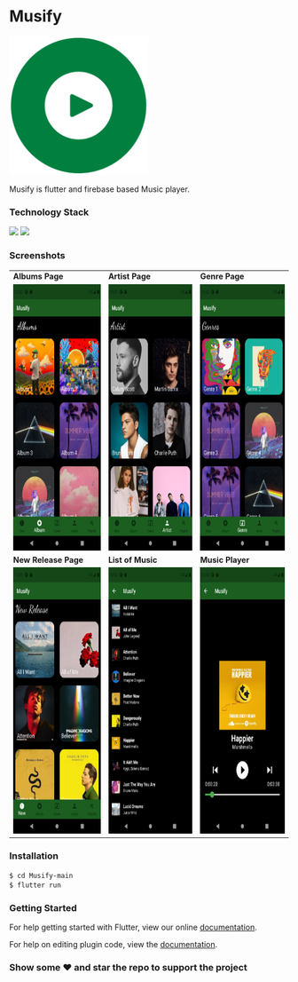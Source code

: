 # Musify
<p>
  <img src="./assets/Images/icon.png" width="250" title="">
</p>

Musify is flutter and firebase based Music player.


### Technology Stack
[![](https://img.shields.io/badge/Made_with-Flutter-blue?style=for-the-badge&logo=flutter)](https://flutter.dev/docs)
[![](https://img.shields.io/badge/IDE-Android_Studio-red?style=for-the-badge&logo=android-studio)](https://developer.android.com/studio "Android studio")


### Screenshots
<table>
  <tr>
    <td><b>Albums Page</b></td>
    <td><b>Artist Page</b></td>
    <td><b>Genre Page</b></td>
  </tr>  
<tr>
    <td><img  src="./Snapshots/Albums.png" width="250" title="" width=270 height=480></td>
    <td><img src="./Snapshots/Artist.png" width="250" title="" width=270 height=480></td>
    <td><img src="./Snapshots/Genres.png" width="250" width=270 height=480></td>
  </tr>  
  <tr>
    <td><b>New Release Page</b></td>
     <td><b>List of Music</b></td>
     <td><b>Music Player</b></td>
  </tr> 
  <tr>
    <td><img src="./Snapshots/NewRel.png" width="250" title="" width=270 height=480></td>
    <td><img  src="./Snapshots/MusicList.png" width="250" title="" width=270 height=480></td>
    <td><img src="./Snapshots/PlayerScreen.png" width="250" width=270 height=480></td>
  </tr> 
</table>


### Installation

```sh
$ cd Musify-main
$ flutter run
```


### Getting Started

For help getting started with Flutter, view our online
[documentation](http://flutter.io/).

For help on editing plugin code, view the [documentation](https://flutter.io/platform-plugins/#edit-code).


### Show some :heart: and star the repo to support the project
